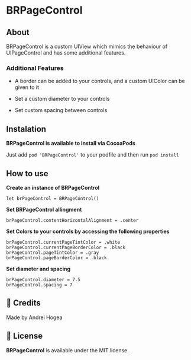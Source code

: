 # BRPageControl

## About

BRPageControl is a custom UIView which mimics the behaviour of UIPageControl and has some additional features.

### Additional Features

- A border can be added to your controls, and a custom UIColor can be given to it

- Set a custom diameter to your controls 

- Set custom spacing between controls

## Instalation

**BRPageControl is available to install via CocoaPods**

Just add  `pod 'BRPageControl'` to your podfile and then run `pod install`

## How to use 

**Create an instance of BRPageControl**

```
let brPageControl = BRPageControl()
```

**Set BRPageControl allingment**

```
brPageControl.contentHorizontalAlignment = .center
```

**Set Colors to your controls by accessing the following properties**

```
brPageControl.currentPageTintColor = .white
brPageControl.currentPageBorderColor = .black
brPageControl.pageTintColor = .gray
brPageControl.pageBorderColor = .black
```

**Set diameter and spacing**

```
brPageControl.diameter = 7.5
brPageControl.spacing = 7
```

## 👥 Credits
Made by Andrei Hogea 

## 📄 License
**BRPageControl** is available under the MIT license. 
